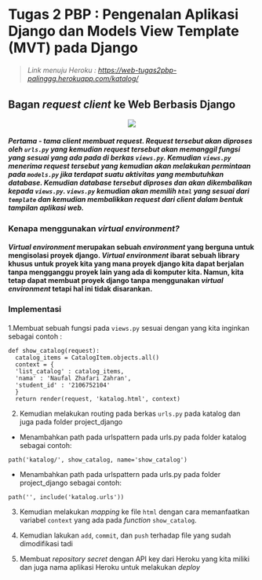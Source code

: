 # **Tugas 2 PBP : Pengenalan Aplikasi Django dan Models View Template (MVT) pada Django**

 > ###### Link menuju Heroku : https://web-tugas2pbp-palinggg.herokuapp.com/katalog/

## **Bagan _request client_ ke Web Berbasis Django**

<p align="center">
  <img src= "https://1.bp.blogspot.com/-u-n0WYPhc3o/X9nFtvNZB-I/AAAAAAAADrE/kD5gMaz4kNQIZyaUcaJJFVpDxdKrfoOwgCLcBGAsYHQ/s602/3.%2BPython%2BDjango%2B-%2BModul%2B2_Page2_Image5.jpg"/>
</p>

##### Pertama - tama client membuat request. Request tersebut akan diproses oleh `urls.py` yang kemudian _request_ tersebut akan memanggil fungsi yang sesuai yang ada pada di berkas `views.py`. Kemudian `views.py` menerima _request_ tersebut yang kemudian akan melakukan permintaan pada `models.py` jika terdapat suatu aktivitas yang membutuhkan database. Kemudian database tersebut diproses dan akan dikembalikan kepada `views.py`. `views.py` kemudian akan memilih `html` yang sesuai dari `template` dan kemudian membalikkan _request_ dari client dalam bentuk tampilan aplikasi web.

### **Kenapa menggunakan _virtual environment?_**
#### _Virtual environment_ merupakan sebuah _environment_ yang berguna untuk mengisolasi proyek django. _Virtual environment_ ibarat sebuah library khusus untuk proyek kita yang mana proyek django kita dapat berjalan tanpa mengganggu proyek lain yang ada di komputer kita. Namun, kita tetap dapat membuat proyek django tanpa menggunakan _virtual environment_ tetapi hal ini tidak disarankan.

### **Implementasi**
#### 
1.Membuat sebuah fungsi pada `views.py` sesuai dengan yang kita inginkan sebagai contoh :
```
def show_catalog(request):
  catalog_items = CatalogItem.objects.all()
  context = {
  'list_catalog' : catalog_items,
  'nama' : 'Naufal Zhafari Zahran',
  'student_id' : '2106752104'
  }
  return render(request, 'katalog.html', context)
```
2. Kemudian melakukan routing pada berkas `urls.py` pada katalog dan juga pada folder project_django
  - Menambahkan path pada urlspattern pada urls.py pada folder katalog sebagai contoh:
   ```
   path('katalog/', show_catalog, name='show_catalog')
   ```
  - Menambahkan path pada urlspattern pada urls.py pada folder project_django sebagai contoh:
   ```
   path('', include('katalog.urls'))
   ```
3. Kemudian melakukan _mapping_ ke file `html` dengan cara memanfaatkan variabel `context` yang ada pada _function_ `show_catalog`.

4. Kemudian lakukan `add`, `commit`, dan `push` terhadap file yang sudah dimodifikasi tadi
 
5. Membuat _repository secret_ dengan API key dari Heroku yang kita miliki dan juga nama aplikasi Heroku untuk melakukan _deploy_ 
